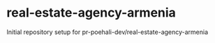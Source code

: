 # real-estate-agency-armenia

Initial repository setup for pr-poehali-dev/real-estate-agency-armenia